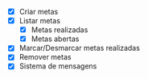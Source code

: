- [x] Criar metas
- [x] Listar metas
    - [x] Metas realizadas 
    - [x] Metas abertas
- [x] Marcar/Desmarcar metas realizadas
- [x] Remover metas
- [x] Sistema de mensagens